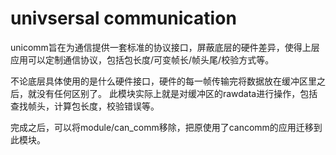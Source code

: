 # univsersal communication

unicomm旨在为通信提供一套标准的协议接口，屏蔽底层的硬件差异，使得上层应用可以定制通信协议，包括包长度/可变帧长/帧头尾/校验方式等。

不论底层具体使用的是什么硬件接口，硬件的每一帧传输完将数据放在缓冲区里之后，就没有任何区别了。 此模块实际上就是对缓冲区的rawdata进行操作，包括查找帧头，计算包长度，校验错误等。

完成之后，可以将module/can_comm移除，把原使用了cancomm的应用迁移到此模块。